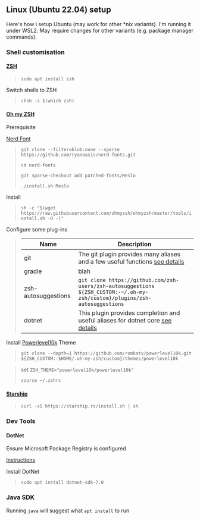 ## Linux (Ubuntu 22.04) setup

Here's how i setup Ubuntu (may work for other *nix variants). I'm running it under WSL2.
May require changes for other variants (e.g. package manager commands).

### Shell customisation

#### [ZSH](https://zsh.sourceforge.io/Guide/zshguide.html) 

> ``sudo apt install zsh``

 Switch shells to ZSH

> ``chsh -s $(which zsh)``

#### [Oh my ZSH](https://ohmyz.sh/) 

Prerequisite

[Nerd Font](https://github.com/ryanoasis/nerd-fonts#patched-fonts)

>``git clone --filter=blob:none --sparse  https://github.com/ryanoasis/nerd-fonts.git``
>
>``cd nerd-fonts``
>
>``git sparse-checkout add patched-fonts/Meslo``
>
>``./install.sh Meslo``

Install

> ``sh -c "$(wget https://raw.githubusercontent.com/ohmyzsh/ohmyzsh/master/tools/install.sh -O -)"``

Configure some plug-ins

> | Name | Description |
> |-----|-----|
> | git | The git plugin provides many aliases and a few useful functions [see details](https://github.com/xianmin/oh-my-zsh/blob/master/plugins/git/README.md) |
> | gradle | blah |
> | zsh-autosuggestions | ``git clone https://github.com/zsh-users/zsh-autosuggestions ${ZSH_CUSTOM:-~/.oh-my-zsh/custom}/plugins/zsh-autosuggestions`` |
> | dotnet | This plugin provides completion and useful aliases for dotnet core [see details](https://github.com/xianmin/oh-my-zsh/blob/master/plugins/dotnet/README.md) |

Install [Powerlevel10k](https://github.com/romkatv/powerlevel10k) Theme

>``git clone --depth=1 https://github.com/romkatv/powerlevel10k.git ${ZSH_CUSTOM:-$HOME/.oh-my-zsh/custom}/themes/powerlevel10k``

> set ``ZSH_THEME="powerlevel10k/powerlevel10k"``
>
> ``source ~/.zshrc``

#### [Starship](https://starship.rs/)

> ``curl -sS https://starship.rs/install.sh | sh``

### Dev Tools

#### DotNet

Ensure Microsoft Package Registry is configured

[Instructions](https://learn.microsoft.com/en-us/dotnet/core/install/linux-ubuntu#register-the-microsoft-package-repository)

Install DotNet

>``sudo apt install	dotnet-sdk-7.0``

### Java SDK

Running ``java`` will suggest what ``apt install`` to run
